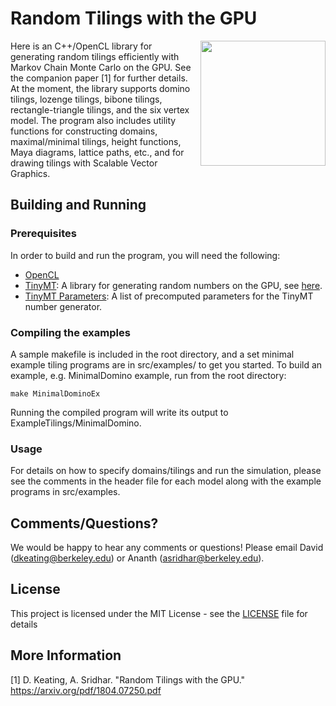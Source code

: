 # Random Tilings with the GPU
<img align="right" width = "200" src="https://github.com/LittleBadger/RandomTilings/blob/master/TriangleTiling.svg">
Here is an C++/OpenCL library for generating random tilings efficiently with Markov Chain Monte Carlo on the GPU. See the companion paper [1] for further details.  At the moment, the library supports domino tilings, lozenge tilings, bibone tilings, rectangle-triangle tilings, and the six vertex model. The program also includes utility functions for constructing domains, maximal/minimal tilings, height functions, Maya diagrams, lattice paths, etc., and for drawing tilings with Scalable Vector Graphics.

## Building and Running

### Prerequisites
In order to build and run the program, you will need the following:
* [OpenCL](http://www.khronos.org/opencl)
* [TinyMT](https://github.com/MersenneTwister-Lab/TinyMT): A library for generating random numbers on the GPU, see [here](http://www.math.sci.hiroshima-u.ac.jp/~m-mat/MT/TINYMT/).
* [TinyMT Parameters](https://github.com/jj1bdx/tinymtdc-longbatch): A list of precomputed parameters for the TinyMT number generator.

### Compiling the examples
A sample makefile is included in the root directory, and a set minimal example tiling programs are in src/examples/ to get you started. To build an example, e.g. MinimalDomino example, run from the root directory:
```
make MinimalDominoEx
```
Running the compiled program will write its output to ExampleTilings/MinimalDomino.

### Usage
For details on how to specify domains/tilings and run the simulation, please see the comments in the header file for each model along with the example programs in src/examples. 

## Comments/Questions?
We would be happy to hear any comments or questions! Please email David (dkeating@berkeley.edu) or Ananth (asridhar@berkeley.edu).

## License

This project is licensed under the MIT License - see the [LICENSE](LICENSE) file for details

## More Information
[1] D. Keating, A. Sridhar. "Random Tilings with the GPU." https://arxiv.org/pdf/1804.07250.pdf
